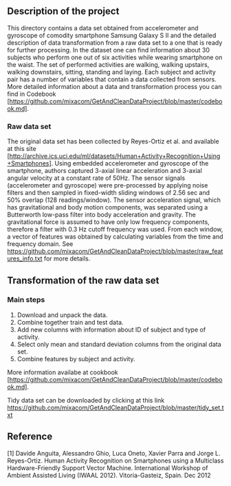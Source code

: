 
## Description of the project 

This directory contains a data set obtained from accelerometer and gyroscope of comodity smartphone Samsung Galaxy S II and the detailed description of data transformation from a raw data set to a one that is ready for further processing. In the dataset one can find information about 30 subjects who perform one out of six activities while wearing smartphone on the waist. The set of performed activities are walking, walking upstairs, walking downstairs, sitting, standing and laying. Each subject and activity pair has a number of variables that contain a data collected from sensors. More detailed information about a data and transformation process you can find in Codebook [https://github.com/mixacom/GetAndCleanDataProject/blob/master/codebook.md]. 

### Raw data set 

The original data set has been collected by Reyes-Ortiz et al. and available at this site [http://archive.ics.uci.edu/ml/datasets/Human+Activity+Recognition+Using+Smartphones]. Using  embedded accelerometer and gyroscope of the smartphone, authors captured 3-axial linear acceleration and 3-axial angular velocity at a constant rate of 50Hz. The sensor signals (accelerometer and gyroscope) were pre-processed by applying noise filters and then sampled in fixed-width sliding windows of 2.56 sec and 50% overlap (128 readings/window). The sensor acceleration signal, which has gravitational and body motion components, was separated using a Butterworth low-pass filter into body acceleration and gravity. The gravitational force is assumed to have only low frequency components, therefore a filter with 0.3 Hz cutoff frequency was used. From each window, a vector of features was obtained by calculating variables from the time and frequency domain. See https://github.com/mixacom/GetAndCleanDataProject/blob/master/raw_features_info.txt for more details. 

## Transformation of the raw data set 

### Main steps 

1. Download and unpack the data.
2. Combine together train and test data. 
3. Add new columns with information about ID of subject and type of activity. 
4. Select only mean and standard deviation columns from the original data set. 
5. Combine features by subject and activity. 

More information availabe at cookbook [https://github.com/mixacom/GetAndCleanDataProject/blob/master/codebook.md]. 

Tidy data set can be downloaded by clicking at this link https://github.com/mixacom/GetAndCleanDataProject/blob/master/tidy_set.txt 

## Reference  

[1] Davide Anguita, Alessandro Ghio, Luca Oneto, Xavier Parra and Jorge L. Reyes-Ortiz. Human Activity Recognition on Smartphones using a Multiclass Hardware-Friendly Support Vector Machine. International Workshop of Ambient Assisted Living (IWAAL 2012). Vitoria-Gasteiz, Spain. Dec 2012

